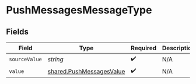 # PushMessagesMessageType


## Fields

| Field                                                                       | Type                                                                        | Required                                                                    | Description                                                                 |
| --------------------------------------------------------------------------- | --------------------------------------------------------------------------- | --------------------------------------------------------------------------- | --------------------------------------------------------------------------- |
| `sourceValue`                                                               | *string*                                                                    | :heavy_check_mark:                                                          | N/A                                                                         |
| `value`                                                                     | [shared.PushMessagesValue](../../../sdk/models/shared/pushmessagesvalue.md) | :heavy_check_mark:                                                          | N/A                                                                         |